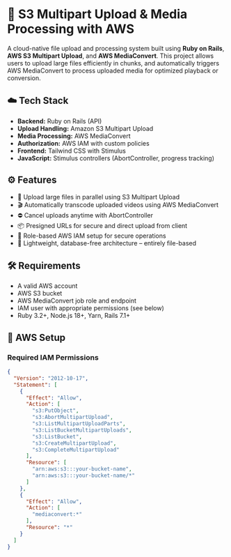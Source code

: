 # 🎥 S3 Multipart Upload & Media Processing with AWS

A cloud-native file upload and processing system built using **Ruby on Rails**, **AWS S3 Multipart Upload**, and **AWS MediaConvert**. This project allows users to upload large files efficiently in chunks, and automatically triggers AWS MediaConvert to process uploaded media for optimized playback or conversion.

## ☁️ Tech Stack

- **Backend:** Ruby on Rails (API)
- **Upload Handling:** Amazon S3 Multipart Upload
- **Media Processing:** AWS MediaConvert
- **Authorization:** AWS IAM with custom policies
- **Frontend:** Tailwind CSS with Stimulus
- **JavaScript:** Stimulus controllers (AbortController, progress tracking)

## ⚙️ Features

- 🚀 Upload large files in parallel using S3 Multipart Upload  
- 🎬 Automatically transcode uploaded videos using AWS MediaConvert  
- ⛔ Cancel uploads anytime with AbortController  
- 📦 Presigned URLs for secure and direct upload from client  
- 🔐 Role-based AWS IAM setup for secure operations  
- 🧩 Lightweight, database-free architecture – entirely file-based  

## 🛠 Requirements

- A valid AWS account
- AWS S3 bucket
- AWS MediaConvert job role and endpoint
- IAM user with appropriate permissions (see below)
- Ruby 3.2+, Node.js 18+, Yarn, Rails 7.1+

## 🔐 AWS Setup

### Required IAM Permissions
```json
{
  "Version": "2012-10-17",
  "Statement": [
    {
      "Effect": "Allow",
      "Action": [
        "s3:PutObject",
        "s3:AbortMultipartUpload",
        "s3:ListMultipartUploadParts",
        "s3:ListBucketMultipartUploads",
        "s3:ListBucket",
        "s3:CreateMultipartUpload",
        "s3:CompleteMultipartUpload"
      ],
      "Resource": [
        "arn:aws:s3:::your-bucket-name",
        "arn:aws:s3:::your-bucket-name/*"
      ]
    },
    {
      "Effect": "Allow",
      "Action": [
        "mediaconvert:*"
      ],
      "Resource": "*"
    }
  ]
}

